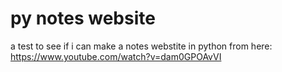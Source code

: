 # py notes website
 a test to see if i can make a notes webstite in python from here: https://www.youtube.com/watch?v=dam0GPOAvVI
